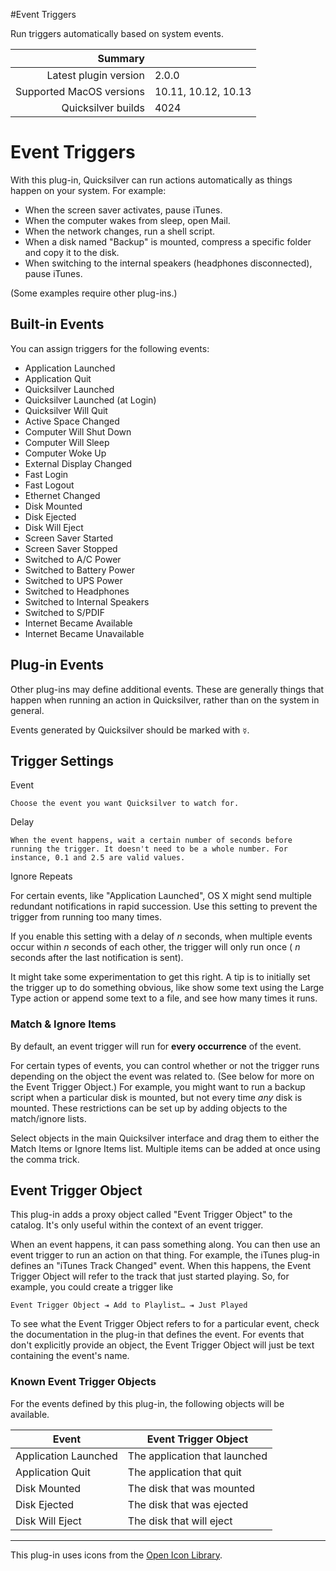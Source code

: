 #Event Triggers

Run triggers automatically based on system events.

 Summary                  | &nbsp; 
-------------------------:|:--------------------
 Latest plugin version    | 2.0.0
 Supported MacOS versions | 10.11, 10.12, 10.13
 Quicksilver builds       | 4024


# Event Triggers

With this plug-in, Quicksilver can run actions automatically as things happen
on your system. For example:

  * When the screen saver activates, pause iTunes.
  * When the computer wakes from sleep, open Mail.
  * When the network changes, run a shell script.
  * When a disk named "Backup" is mounted, compress a specific folder and copy it to the disk.
  * When switching to the internal speakers (headphones disconnected), pause iTunes.

(Some examples require other plug-ins.)

## Built-in Events

You can assign triggers for the following events:

  * Application Launched
  * Application Quit
  * Quicksilver Launched
  * Quicksilver Launched (at Login)
  * Quicksilver Will Quit
  * Active Space Changed
  * Computer Will Shut Down
  * Computer Will Sleep
  * Computer Woke Up
  * External Display Changed
  * Fast Login
  * Fast Logout
  * Ethernet Changed
  * Disk Mounted
  * Disk Ejected
  * Disk Will Eject
  * Screen Saver Started
  * Screen Saver Stopped
  * Switched to A/C Power
  * Switched to Battery Power
  * Switched to UPS Power
  * Switched to Headphones
  * Switched to Internal Speakers
  * Switched to S/PDIF
  * Internet Became Available
  * Internet Became Unavailable

## Plug-in Events

Other plug-ins may define additional events. These are generally things that
happen when running an action in Quicksilver, rather than on the system in
general.

Events generated by Quicksilver should be marked with `☿`.

## Trigger Settings

Event

    Choose the event you want Quicksilver to watch for.
Delay

    When the event happens, wait a certain number of seconds before running the trigger. It doesn't need to be a whole number. For instance, 0.1 and 2.5 are valid values.
Ignore Repeats

    

For certain events, like "Application Launched", OS X might send multiple
redundant notifications in rapid succession. Use this setting to prevent the
trigger from running too many times.

If you enable this setting with a delay of _n_ seconds, when multiple events
occur within _n_ seconds of each other, the trigger will only run once ( _n_
seconds after the last notification is sent).

It might take some experimentation to get this right. A tip is to initially
set the trigger up to do something obvious, like show some text using the
Large Type action or append some text to a file, and see how many times it
runs.

### Match & Ignore Items

By default, an event trigger will run for **every occurrence** of the event.

For certain types of events, you can control whether or not the trigger runs
depending on the object the event was related to. (See below for more on the
Event Trigger Object.) For example, you might want to run a backup script when
a particular disk is mounted, but not every time _any_ disk is mounted. These
restrictions can be set up by adding objects to the match/ignore lists.

Select objects in the main Quicksilver interface and drag them to either the
Match Items or Ignore Items list. Multiple items can be added at once using
the comma trick.

## Event Trigger Object

This plug-in adds a proxy object called "Event Trigger Object" to the catalog.
It's only useful within the context of an event trigger.

When an event happens, it can pass something along. You can then use an event
trigger to run an action on that thing. For example, the iTunes plug-in
defines an "iTunes Track Changed" event. When this happens, the Event Trigger
Object will refer to the track that just started playing. So, for example, you
could create a trigger like

    
    
    Event Trigger Object ⇥ Add to Playlist… ⇥ Just Played
    

To see what the Event Trigger Object refers to for a particular event, check
the documentation in the plug-in that defines the event. For events that don't
explicitly provide an object, the Event Trigger Object will just be text
containing the event's name.

### Known Event Trigger Objects

For the events defined by this plug-in, the following objects will be
available.

Event | Event Trigger Object  
---|---  
Application Launched | The application that launched  
Application Quit | The application that quit  
Disk Mounted | The disk that was mounted  
Disk Ejected | The disk that was ejected  
Disk Will Eject | The disk that will eject  
  
* * *

This plug-in uses icons from the [Open Icon
Library](http://openiconlibrary.sourceforge.net/).